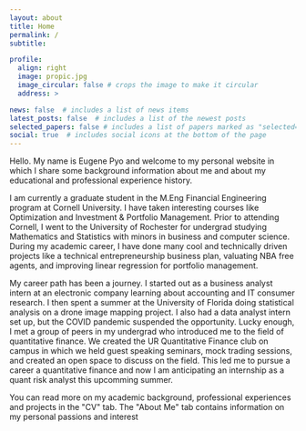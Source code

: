 ```yaml
---
layout: about
title: Home
permalink: /
subtitle: 

profile:
  align: right
  image: propic.jpg
  image_circular: false # crops the image to make it circular
  address: >

news: false  # includes a list of news items
latest_posts: false  # includes a list of the newest posts
selected_papers: false # includes a list of papers marked as "selected={true}"
social: true  # includes social icons at the bottom of the page
---
```

Hello. My name is Eugene Pyo and welcome to my personal website in which I share some background information about me and about my educational and professional experience history.

I am currently a graduate student in the M.Eng Financial Engineering program at Cornell University. I have taken interesting courses like Optimization and Investment & Portfolio Management. Prior to attending Cornell, I went to the University of Rochester for undergrad studying Mathematics and Statistics with minors in business and computer science. During my academic career, I have done many cool and technically driven projects like a technical entrepreneurship business plan, valuating NBA free agents, and improving linear regression for portfolio management. 

My career path has been a journey. I started out as a business analyst intern at an electronic company learning about accounting and IT consumer research. I then spent a summer at the University of Florida doing statistical analysis on a drone image mapping project. I also had a data analyst intern set up, but the COVID pandemic suspended the opportunity. Lucky enough, I met a group of peers in my undergrad who introduced me to the field of quantitative finance. We created the UR Quantitative Finance club on campus in which we held guest speaking seminars, mock trading sessions, and created an open space to discuss on the field. This led me to pursue a career a quantitative finance and now I am anticipating an internship as a quant risk analyst this upcomming summer.

You can read more on my academic background, professional experiences and projects in the "CV" tab. The "About Me" tab contains information on my personal passions and interest

